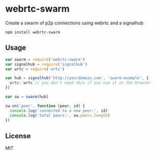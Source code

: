 # webrtc-swarm

Create a swarm of p2p connections using webrtc and a signalhub

```
npm install webrtc-swarm
```

## Usage

``` js
var swarm = require('webrtc-swarm')
var signalhub = require('signalhub')
var wrtc = require('wrtc')

var hub = signalhub('http://yourdomain.com', 'swarm-example', {
  wrtc: wrtc // you don't need this if you use it in the browser
})

var sw = swarm(hub)

sw.on('peer', function (peer, id) {
  console.log('connected to a new peer:', id)
  console.log('total peers:', sw.peers.length)
})
```

## License

MIT
